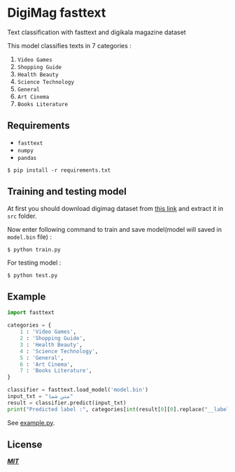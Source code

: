# DigiMag fasttext
Text classification with fasttext and digikala magazine dataset

This model classifies texts in 7 categories :
1. `Video Games`
2. `Shopping Guide`
3. `Health Beauty`
4. `Science Technology`
5. `General`
6. `Art Cinema`
7. `Books Literature`

## Requirements
- `fasttext`
- `numpy`
- `pandas`

```
$ pip install -r requirements.txt
```

## Training and testing model
At first you should download digimag dataset from [this link](https://bit.ly/3ca4bm8) and extract it in `src` folder.

Now enter following command to train and save model(model will saved in `model.bin` file) :
```
$ python train.py
```

For testing model :
```
$ python test.py
```

## Example
```py
import fasttext

categories = {
    1 : 'Video Games',
    2 : 'Shopping Guide',
    3 : 'Health Beauty',
    4 : 'Science Technology',
    5 : 'General',
    6 : 'Art Cinema',
    7 : 'Books Literature',
}

classifier = fasttext.load_model('model.bin')
input_txt = "متن شما"
result = classifier.predict(input_txt)
print("Predicted label :", categories[int(result[0][0].replace("__label__", ""))])
```
See [example.py](src/example.py).

## License
***[MIT](LICENSE)***
